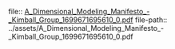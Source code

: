 file:: [A_Dimensional_Modeling_Manifesto_-_Kimball_Group_1699671695610_0.pdf](../assets/A_Dimensional_Modeling_Manifesto_-_Kimball_Group_1699671695610_0.pdf)
file-path:: ../assets/A_Dimensional_Modeling_Manifesto_-_Kimball_Group_1699671695610_0.pdf
